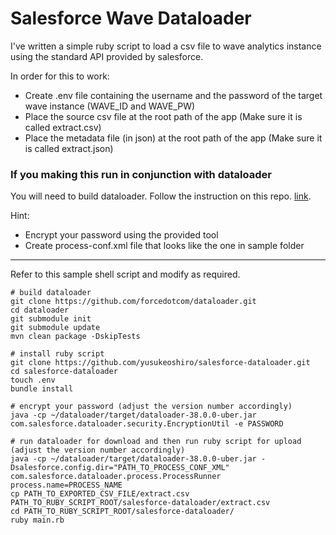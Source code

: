 # Salesforce Wave Dataloader

I've written a simple ruby script to load a csv file to wave analytics instance using the standard API provided by salesforce.

In order for this to work:

* Create .env file containing the username and the password of the target wave instance (WAVE_ID and WAVE_PW)
* Place the source csv file at the root path of the app (Make sure it is called extract.csv)
* Place the metadata file (in json) at the root path of the app (Make sure it is called extract.json)

### If you making this run in conjunction with dataloader
You will need to build dataloader. Follow the instruction on this repo. [link](https://github.com/forcedotcom/dataloader). 

Hint:
* Encrypt your password using the provided tool
* Create process-conf.xml file that looks like the one in sample folder

---------------
Refer to this sample shell script and modify as required.

```
# build dataloader
git clone https://github.com/forcedotcom/dataloader.git
cd dataloader
git submodule init
git submodule update
mvn clean package -DskipTests

# install ruby script
git clone https://github.com/yusukeoshiro/salesforce-dataloader.git
cd salesforce-dataloader
touch .env
bundle install

# encrypt your password (adjust the version number accordingly)
java -cp ~/dataloader/target/dataloader-38.0.0-uber.jar com.salesforce.dataloader.security.EncryptionUtil -e PASSWORD

# run dataloader for download and then run ruby script for upload (adjust the version number accordingly)
java -cp ~/dataloader/target/dataloader-38.0.0-uber.jar -Dsalesforce.config.dir="PATH_TO_PROCESS_CONF_XML" com.salesforce.dataloader.process.ProcessRunner process.name=PROCESS_NAME
cp PATH_TO_EXPORTED_CSV_FILE/extract.csv PATH_TO_RUBY_SCRIPT_ROOT/salesforce-dataloader/extract.csv
cd PATH_TO_RUBY_SCRIPT_ROOT/salesforce-dataloader/
ruby main.rb
```
